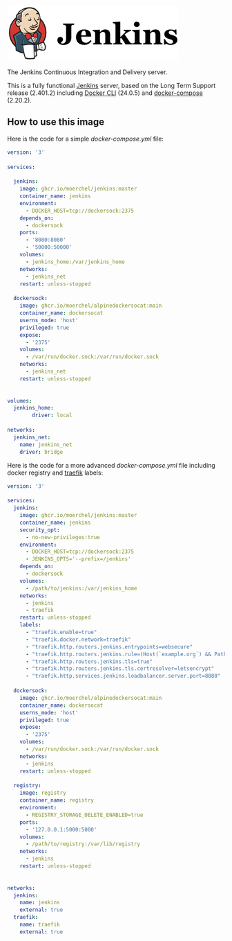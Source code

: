 ![Jenkins](https://raw.githubusercontent.com/docker-library/docs/3ab4dafb41dd0e959ff9322b3c50af2519af6d85/jenkins/logo.png)

The Jenkins Continuous Integration and Delivery server.

This is a fully functional [Jenkins](http://jenkins.io/) server, based on the Long Term Support release (2.401.2) including [Docker CLI](https://download.docker.com/linux/static/stable/x86_64/) (24.0.5) and [docker-compose](https://github.com/docker/compose/releases) (2.20.2).

## How to use this image

Here is the code for a simple *docker-compose.yml* file:

~~~~yml
version: '3'

services:

  jenkins:
    image: ghcr.io/moerchel/jenkins:master
    container_name: jenkins
    environment:
      - DOCKER_HOST=tcp://dockersock:2375
    depends_on:
      - dockersock
    ports:
      - '8080:8080'
      - '50000:50000'
    volumes:
      - jenkins_home:/var/jenkins_home
    networks:
      - jenkins_net
    restart: unless-stopped

  dockersock:
    image: ghcr.io/moerchel/alpinedockersocat:main
    container_name: dockersocat
    userns_mode: 'host'
    privileged: true
    expose:
      - '2375'
    volumes:
      - /var/run/docker.sock:/var/run/docker.sock
    networks:
      - jenkins_net
    restart: unless-stopped    


volumes:
  jenkins_home:
        driver: local

networks:
  jenkins_net:
    name: jenkins_net
    driver: bridge
~~~~

Here is the code for a more advanced *docker-compose.yml* file including docker registry and [traefik](https://doc.traefik.io/traefik/) labels:

~~~~yml
version: '3'

services:
  jenkins:
    image: ghcr.io/moerchel/jenkins:master
    container_name: jenkins
    security_opt:
      - no-new-privileges:true
    environment:
      - DOCKER_HOST=tcp://dockersock:2375
      - JENKINS_OPTS='--prefix=/jenkins'
    depends_on:
      - dockersock
    volumes:
      - /path/to/jenkins:/var/jenkins_home
    networks:
      - jenkins
      - traefik
    restart: unless-stopped
    labels:
      - "traefik.enable=true"
      - "traefik.docker.network=traefik"
      - "traefik.http.routers.jenkins.entrypoints=websecure"
      - "traefik.http.routers.jenkins.rule=(Host(`example.org`) && PathPrefix(`/jenkins`))"
      - "traefik.http.routers.jenkins.tls=true"
      - "traefik.http.routers.jenkins.tls.certresolver=letsencrypt"
      - "traefik.http.services.jenkins.loadbalancer.server.port=8080"    

  dockersock:
    image: ghcr.io/moerchel/alpinedockersocat:main
    container_name: dockersocat
    userns_mode: 'host'
    privileged: true
    expose:
      - '2375'
    volumes:
      - /var/run/docker.sock:/var/run/docker.sock
    networks:
      - jenkins
    restart: unless-stopped      

  registry:
    image: registry
    container_name: registry
    environment:
      - REGISTRY_STORAGE_DELETE_ENABLED=true
    ports:
      - '127.0.0.1:5000:5000'
    volumes:
      - /path/to/registry:/var/lib/registry
    networks:
      - jenkins
    restart: unless-stopped


networks:
  jenkins:
    name: jenkins
    external: true
  traefik:
    name: traefik
    external: true
~~~~
